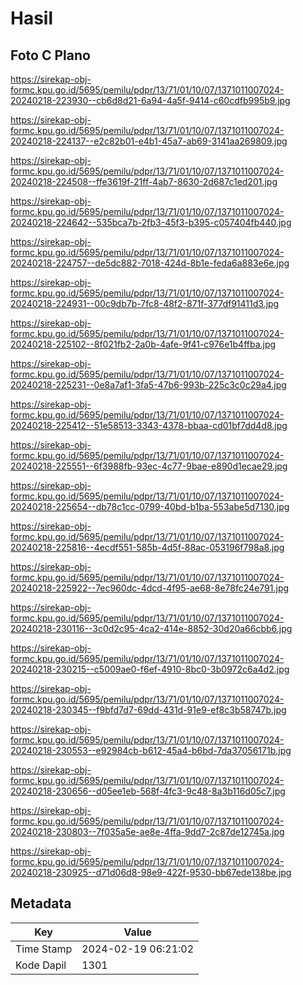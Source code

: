 # Hasil

## Foto C Plano

https://sirekap-obj-formc.kpu.go.id/5695/pemilu/pdpr/13/71/01/10/07/1371011007024-20240218-223930--cb6d8d21-6a94-4a5f-9414-c60cdfb995b9.jpg

https://sirekap-obj-formc.kpu.go.id/5695/pemilu/pdpr/13/71/01/10/07/1371011007024-20240218-224137--e2c82b01-e4b1-45a7-ab69-3141aa269809.jpg

https://sirekap-obj-formc.kpu.go.id/5695/pemilu/pdpr/13/71/01/10/07/1371011007024-20240218-224508--ffe3619f-21ff-4ab7-8630-2d687c1ed201.jpg

https://sirekap-obj-formc.kpu.go.id/5695/pemilu/pdpr/13/71/01/10/07/1371011007024-20240218-224642--535bca7b-2fb3-45f3-b395-c057404fb440.jpg

https://sirekap-obj-formc.kpu.go.id/5695/pemilu/pdpr/13/71/01/10/07/1371011007024-20240218-224757--de5dc882-7018-424d-8b1e-feda6a883e6e.jpg

https://sirekap-obj-formc.kpu.go.id/5695/pemilu/pdpr/13/71/01/10/07/1371011007024-20240218-224931--00c9db7b-7fc8-48f2-871f-377df91411d3.jpg

https://sirekap-obj-formc.kpu.go.id/5695/pemilu/pdpr/13/71/01/10/07/1371011007024-20240218-225102--8f021fb2-2a0b-4afe-9f41-c976e1b4ffba.jpg

https://sirekap-obj-formc.kpu.go.id/5695/pemilu/pdpr/13/71/01/10/07/1371011007024-20240218-225231--0e8a7af1-3fa5-47b6-993b-225c3c0c29a4.jpg

https://sirekap-obj-formc.kpu.go.id/5695/pemilu/pdpr/13/71/01/10/07/1371011007024-20240218-225412--51e58513-3343-4378-bbaa-cd01bf7dd4d8.jpg

https://sirekap-obj-formc.kpu.go.id/5695/pemilu/pdpr/13/71/01/10/07/1371011007024-20240218-225551--6f3988fb-93ec-4c77-9bae-e890d1ecae29.jpg

https://sirekap-obj-formc.kpu.go.id/5695/pemilu/pdpr/13/71/01/10/07/1371011007024-20240218-225654--db78c1cc-0799-40bd-b1ba-553abe5d7130.jpg

https://sirekap-obj-formc.kpu.go.id/5695/pemilu/pdpr/13/71/01/10/07/1371011007024-20240218-225816--4ecdf551-585b-4d5f-88ac-053196f798a8.jpg

https://sirekap-obj-formc.kpu.go.id/5695/pemilu/pdpr/13/71/01/10/07/1371011007024-20240218-225922--7ec960dc-4dcd-4f95-ae68-8e78fc24e791.jpg

https://sirekap-obj-formc.kpu.go.id/5695/pemilu/pdpr/13/71/01/10/07/1371011007024-20240218-230116--3c0d2c95-4ca2-414e-8852-30d20a66cbb6.jpg

https://sirekap-obj-formc.kpu.go.id/5695/pemilu/pdpr/13/71/01/10/07/1371011007024-20240218-230215--c5009ae0-f6ef-4910-8bc0-3b0972c6a4d2.jpg

https://sirekap-obj-formc.kpu.go.id/5695/pemilu/pdpr/13/71/01/10/07/1371011007024-20240218-230345--f9bfd7d7-69dd-431d-91e9-ef8c3b58747b.jpg

https://sirekap-obj-formc.kpu.go.id/5695/pemilu/pdpr/13/71/01/10/07/1371011007024-20240218-230553--e92984cb-b612-45a4-b6bd-7da37056171b.jpg

https://sirekap-obj-formc.kpu.go.id/5695/pemilu/pdpr/13/71/01/10/07/1371011007024-20240218-230656--d05ee1eb-568f-4fc3-9c48-8a3b116d05c7.jpg

https://sirekap-obj-formc.kpu.go.id/5695/pemilu/pdpr/13/71/01/10/07/1371011007024-20240218-230803--7f035a5e-ae8e-4ffa-9dd7-2c87de12745a.jpg

https://sirekap-obj-formc.kpu.go.id/5695/pemilu/pdpr/13/71/01/10/07/1371011007024-20240218-230925--d71d06d8-98e9-422f-9530-bb67ede138be.jpg


## Metadata

| Key        | Value               |
| ---------- | ------------------- |
| Time Stamp | 2024-02-19 06:21:02 |
| Kode Dapil | 1301                |



